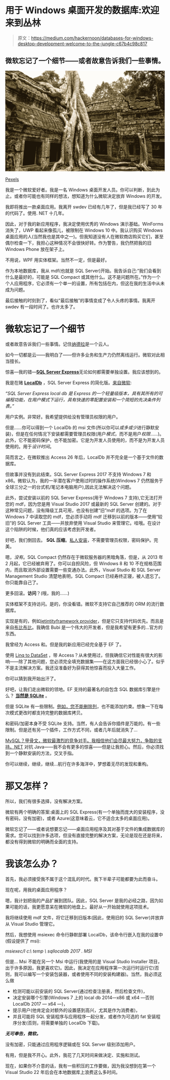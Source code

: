 # 用于 Windows 桌面开发的数据库:欢迎来到丛林

> 原文：<https://medium.com/hackernoon/databases-for-windows-desktop-development-welcome-to-the-jungle-c67b4c98c817>

## 微软忘记了一个细节——或者故意告诉我们一些事情。

![](img/0428b950e73524088821b0c4692d2e05.png)

[Pexels](https://www.pexels.com/photo/green-leafed-trees-1089302/)

我是一个微软爱好者。我是一名 Windows 桌面开发人员。你可以判断，到此为止。或者你可能也有同样的想法，想知道为什么微软决定放弃 Windows 的开发。

我即将推出一款桌面应用。我离开 swdev 已经有几年了，但是我已经写了 30 年的代码了。使用. NET 十几年。

因此，对于我的新应用程序，我决定使用优秀的 Windows 演示基础。WinForms 消失了，UWP 看起来像孤儿，被限制在 Windows 10 中。我认识购买 Windows 桌面应用的人(当然我也是其中之一)。但我知道没有人在微软商店购买它们，甚至偶尔检查一下，我担心这种情况不会很快好转。作为警告，我仍然把我的旧 Windows Phone 放在架子上。

不用说，WPF 用实体框架。当然不一定，但是最好。

作为本地数据库，我从 mdf(也就是 SQL Server)开始。我告诉自己:“我们会看到什么是最好的，可能是 SQL Compact 或其他什么。这不是问题所在。”作为一个个人应用程序，它必须有一个单一的设置，所有包括在内，但这在我的生活中从未成为问题。

最后接触的时刻到了，看似“最后接触”的事情变成了令人头疼的事情。我离开 swdev 有一段时间了。也许太多了。

# 微软忘记了一个细节

或者故意告诉我们一些事情。记住[纳德拉](https://en.wikipedia.org/wiki/Satya_Nadella)是一个云人。

如今一切都是云——我明白了——但许多业务和生产力仍然离线运行。微软对此相当擅长。

惊喜—我的错—[**SQL Server Express**](https://www.microsoft.com/it-it/sql-server/sql-server-editions-express)无论如何都需要单独设置。我应该想到的。

我是在赌 [**LocalDb**](https://docs.microsoft.com/it-it/sql/database-engine/configure-windows/sql-server-2016-express-localdb?view=sql-server-2017) ，SQL Server Express 的简化版。[来自微软](https://docs.microsoft.com/it-it/sql/sql-server/editions-and-components-of-sql-server-2017?view=sql-server-2017):

*“SQL Server Express local db 是 Express 的一个轻量级版本，具有其所有的可编程功能，在用户模式下运行，具有快速的零配置安装和一个简短的先决条件列表。”*

用户实例。非常好。我希望提供给没有管理员权限的用户。

但是……你可以得到一个 LocalDb 的 msi 文件(所以你可以*或多或少*进行静默安装)，但是在任何情况下安装都需要管理员权限(用户*模式*，而不是用户*权限*……)。此外，它不能密码保护，也不能加密。它是为开发人员使用的，而不是为开发人员使用的。用于*设计时间*。

简而言之，在微软推出 Access 26 年后，LocalDb 并不完全是一个基于文件的数据库。

但故事并没有到此结束。SQL Server Express 2017 不支持 Windows 7 和 x86。微软认为，我的一半潜在客户使用过时的操作系统(Windows 7 仍然服务于全球三分之一的台式机/笔记本电脑用户),因此无法解决这个问题。

此外，尝试安装以前的 SQL Server Express(用于 Windows 7 支持),它无法打开您的 mdf，因为您是用 Visual Studio 2017 或最新的 SQL Server 创建的。对于这种常见问题，没有降级工具可用，也没有创建“旧”mdf 的选项。为了在 Windows 7 中读取您的 mdf，您必须手动将 mdf 迁移到以前的版本——使用“较旧”的 SQL Server 工具——并放弃使用 Visual Studio 来管理它。哇哦。在设计这个陷阱的时候，他们真的应该考虑到开发者。

好吧，我们倒回去。 **SQL 压缩**。[私人安装](https://www.codeproject.com/Articles/33661/%2FArticles%2F33661%2FCreating-a-Private-Installation-for-SQL-Compact)，不需要管理员权限，密码保护。完美。

嗯，*没有*。SQL Compact 仍然存在于微软服务器的黑暗角落，但是，从 2013 年 2 月起，它已经被弃用了。你可以自担风险，但 Windows 8 和 10 不在规格范围内，而且取消外部设置需要一些变通办法。此外，Visual Studio 和 SQL Server Management Studio 清楚地表明，SQL Compact 已经寿终正寝，被人遗忘了。你只能靠自己了。

更多回滚。**访问**？(哦，我的……)

实体框架不支持访问。是的，你没看错。微软不支持它自己推荐的 ORM 的流行数据库。

实现是有的，例如[jetintityframework provider](https://github.com/bubibubi/JetEntityFrameworkProvider)，但是它只支持代码优先。而且是来自[布比布比](https://github.com/bubibubi)。我确信 Bubi 是一个伟大的开发者，但是我希望有更多的…官方的东西。

我曾经为 Access 和。但是我的新应用已经完全基于 EF 了。

使用 [Linq to DataSet](https://docs.microsoft.com/en-us/dotnet/framework/data/adonet/linq-to-dataset-overview) ，带 Access？从未使用过，但我确信它对性能有很大的影响——除了其他问题，您必须完全填充数据集——在这方面我已经很小心了。似乎不是主流解决方案。我还没准备好为获得其他惊喜而投入大量工作。

你可以猜到我开始出汗了。

好吧，让我们走出微软的领地。EF 支持的最著名的自包含 SQL 数据库引擎是什么？ [**当然是 SQLite**](https://www.sqlite.org/index.html) 。

但是 SQLite 有一些限制。[例如，您不能删除列](https://www.sqlite.org/faq.html#q11)，也不能添加约束。想象一下在每次模式更改时都支持完整的数据库拷贝。

和密码/加密本身不受 SQLite 支持。当然，有人会告诉你插件是万能的。有一些限制。但是还有另一个插件，工作方式不同，或者几年后就消失了…

[MySQL？甲骨文，微软最激烈的竞争对手。我相信他们会尽最大努力，争取](https://www.mysql.com/it/)[的支持。NET](https://dev.mysql.com/downloads/connector/net/) 对抗 Java——我不会有更多的惊喜——但是让我担心。然后，你必须找到一个静默安装的方法，交叉手指。

你可以继续，继续，继续…航行在许多海洋中，梦想着无尽的发现和重构。

# 那又怎样？

所以，我们有很多选择，没有解决方案。

微软有两个明确的答案:桌面上的 SQL Express(有一个单独而庞大的安装程序，没有密码，没有加密)，或者 Azure(这意味着云，它不适合太多的桌面应用)。

微软忘记了——或者说想要忘记——桌面应用程序及其对基于文件的集成数据库的需求。您可以找到许多选项，但没有直接完整的解决方案，无论是现在还是将来，都没有得到微软的明确而全面的支持。

# 我该怎么办？

首先，我必须接受我不属于这个混乱的时代。我下半辈子可能都要为此而奋斗。

现在呢，用我的桌面应用程序？

嗯，我计划把我的产品扩展到团队。因此，SQL Server 是我的必经之路，因为如果可能的话，我更愿意呆在微软的地盘上。最好从一开始就使用这项技术。

我将继续使用 mdf 文件，将它迁移到旧版本(因此，使用旧的 SQL Server)并放弃从 Visual Studio 管理它。

然后，我想使用 msiexec 命令行静默部署 LocalDb，该命令行嵌入在我的设置中(假设提供了 msi):

*msiexec/I c:\ temp \ sqllocaldb 2017 . MSI*

但是… Msi 不能在另一个 Msi 中运行(我使用的是 Visual Studio Installer 项目，出于许多原因，我更喜欢它)。因此，我决定在应用程序第一次运行时运行它(否则，我可以编写一个安装包装器，或者使用不同的安装构建器)。当然，我必须这么做

*   检测可能以前安装的 SQL Server(通过检查注册表，然后检查文件)，
*   决定安装哪个引擎(Windows 7 上的 local db 2014—x86 或 x64 —否则 LocalDb 2017 — x64 —)，
*   提示用户(他肯定会对额外的设置感到高兴，尤其是作为消费者)，
*   并且可能将 SQL 安装程序与应用程序一起分发，或者作为可选的 fat 安装程序分发(否则，将需要单独的 LocalDb 下载)。

***无可奉告，微软。***

没有加密，只能通过应用程序逻辑或在 SQL Server 级别添加用户。

有用，但是我不开心。此外，我花了几天时间来做决定、实施和测试。

现在，如果你不介意的话，我有一些积压的工作要做，因为我没想到在第一个 Visual Studio 22 年后会在本地数据库上浪费这么多时间。